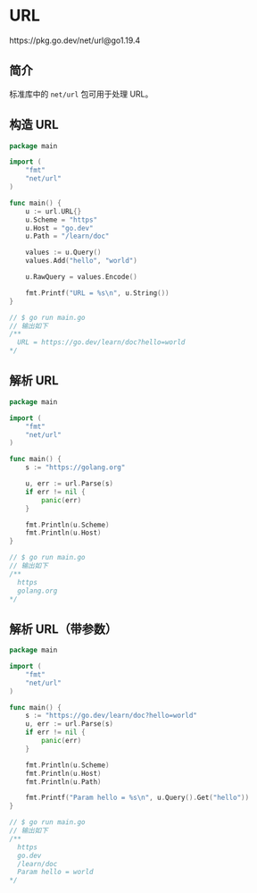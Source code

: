 # URL

<div class="o">https://pkg.go.dev/net/url@go1.19.4</div>

## 简介

标准库中的 `net/url` 包可用于处理 URL。

## 构造 URL

<div class="run"></div>

```go
package main

import (
    "fmt"
    "net/url"
)

func main() {
    u := url.URL{}
    u.Scheme = "https"
    u.Host = "go.dev"
    u.Path = "/learn/doc"

    values := u.Query()
    values.Add("hello", "world")

    u.RawQuery = values.Encode()

    fmt.Printf("URL = %s\n", u.String())
}

// $ go run main.go
// 输出如下
/**
  URL = https://go.dev/learn/doc?hello=world
*/
```

## 解析 URL

<div class="run"></div>

```go
package main

import (
    "fmt"
    "net/url"
)

func main() {
    s := "https://golang.org"

    u, err := url.Parse(s)
    if err != nil {
        panic(err)
    }

    fmt.Println(u.Scheme)
    fmt.Println(u.Host)
}

// $ go run main.go
// 输出如下
/**
  https
  golang.org
*/
```

## 解析 URL（带参数）

<div class="run"></div>

```go
package main

import (
    "fmt"
    "net/url"
)

func main() {
    s := "https://go.dev/learn/doc?hello=world"
    u, err := url.Parse(s)
    if err != nil {
        panic(err)
    }

    fmt.Println(u.Scheme)
    fmt.Println(u.Host)
    fmt.Println(u.Path)

    fmt.Printf("Param hello = %s\n", u.Query().Get("hello"))
}

// $ go run main.go
// 输出如下
/**
  https
  go.dev
  /learn/doc
  Param hello = world
*/
```
